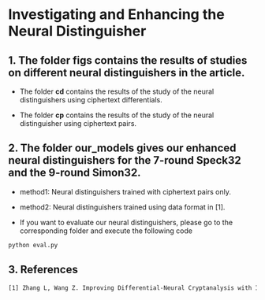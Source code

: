 # Investigating and Enhancing the Neural Distinguisher
## 1. The folder **figs** contains the results of studies on different neural distinguishers in the article.

- The folder **cd** contains the results of the study of the neural distinguishers using ciphertext differentials.

 - The folder **cp** contains the results of the study of the neural distinguisher using ciphertext pairs.

## 2. The folder **our_models** gives our enhanced neural distinguishers for the 7-round Speck32 and the 9-round Simon32.

- method1: Neural distinguishers trained with ciphertext pairs only.

- method2: Neural distinguishers trained using data format in [1].

-   If you want to evaluate our neural distinguishers, please go to the corresponding folder and execute the following code
```bash
python eval.py
```

## 3. References
```bash
[1] Zhang L, Wang Z. Improving Differential-Neural Cryptanalysis with Inception[J]. Cryptology ePrint Archive, 2022.
```
